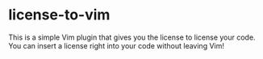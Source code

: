 # license-to-vim

This is a simple Vim plugin that gives you the license to license your code.
You can insert a license right into your code without leaving Vim!
